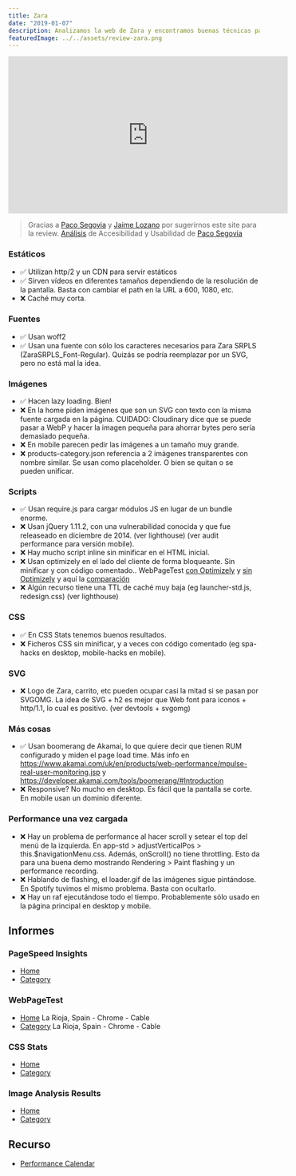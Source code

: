 ```yaml
---
title: Zara
date: "2019-01-07"
description: Analizamos la web de Zara y encontramos buenas técnicas para tener un buen rendimiento pero también margen de mejora. Imágenes enormes que se escalan a un tamaño pequeño, SVG optimizables, optimizely bloqueante...
featuredImage: ../../assets/review-zara.png
---
```


<iframe width="560" height="315" src="https://www.youtube.com/embed/QbJAf5Oa64Y" frameborder="0" allow="accelerometer; autoplay; encrypted-media; gyroscope; picture-in-picture" allowfullscreen></iframe>

> Gracias a [Paco Segovia](https://twitter.com/SeGo) y [Jaime Lozano](https://twitter.com/jlozanospain) por sugerirnos este site para la review.
[Análisis](https://threadreaderapp.com/thread/962255893663502336.html) de Accesibilidad y Usabilidad de [Paco Segovia](https://twitter.com/SeGo)

### Estáticos

- ✅ Utilizan http/2 y un CDN para servir estáticos
- ✅ Sirven vídeos en diferentes tamaños dependiendo de la resolución de la pantalla. Basta con cambiar el path en la URL a 600, 1080, etc.
- ❌ Caché muy corta.

### Fuentes

- ✅ Usan woff2
- ✅ Usan una fuente con sólo los caracteres necesarios para Zara SRPLS (ZaraSRPLS_Font-Regular). Quizás se podría reemplazar por un SVG, pero no está mal la idea.

### Imágenes

- ✅ Hacen lazy loading. Bien!
- ❌ En la home piden imágenes que son un SVG con texto con la misma fuente cargada en la página. CUIDADO: Cloudinary dice que se puede pasar a WebP y hacer la imagen pequeña para ahorrar bytes pero sería demasiado pequeña.
- ❌ En mobile parecen pedir las imágenes a un tamaño muy grande.
- ❌ products-category.json referencia a 2 imágenes transparentes con nombre similar. Se usan como placeholder. O bien se quitan o se pueden unificar.

### Scripts

- ✅ Usan require.js para cargar módulos JS en lugar de un bundle enorme.
- ❌ Usan jQuery 1.11.2, con una vulnerabilidad conocida y que fue releaseado en diciembre de 2014. (ver lighthouse) (ver audit performance para versión mobile).
- ❌ Hay mucho script inline sin minificar en el HTML inicial.
- ❌ Usan optimizely en el lado del cliente de forma bloqueante. Sin minificar y con código comentado.. WebPageTest [con Optimizely](https://www.webpagetest.org/result/190102_GE_d3cd4fb7d5d473923213570633619256/1/details/#waterfall_view_step1) y [sin Optimizely](https://www.webpagetest.org/result/190102_ND_f8cecf71476e6e6844bf84e9ec1bd8be/7/details/#waterfall_view_step1) y aquí la [comparación](https://www.webpagetest.org/video/compare.php?tests=190102_ND_f8cecf71476e6e6844bf84e9ec1bd8be%2C190102_GE_d3cd4fb7d5d473923213570633619256&thumbSize=200&ival=100&end=visual#)
- ❌ Algún recurso tiene una TTL de caché muy baja (eg launcher-std.js, redesign.css) (ver lighthouse)

### CSS

- ✅ En CSS Stats tenemos buenos resultados.
- ❌ Ficheros CSS sin minificar, y a veces con código comentado (eg spa-hacks en desktop, mobile-hacks en mobile).

### SVG

- ❌ Logo de Zara, carrito, etc pueden ocupar casi la mitad si se pasan por SVGOMG. La idea de SVG + h2 es mejor que Web font para iconos + http/1.1, lo cual es positivo. (ver devtools + svgomg)

### Más cosas

- ✅ Usan boomerang de Akamai, lo que quiere decir que tienen RUM configurado y miden el page load time. Más info en https://www.akamai.com/uk/en/products/web-performance/mpulse-real-user-monitoring.jsp y https://developer.akamai.com/tools/boomerang/#Introduction
- ❌ Responsive? No mucho en desktop. Es fácil que la pantalla se corte. En mobile usan un dominio diferente.

### Performance una vez cargada

- ❌ Hay un problema de performance al hacer scroll y setear el top del menú de la izquierda.
En app-std > adjustVerticalPos > this.$navigationMenu.css. Además, onScroll() no tiene throttling. Esto da para una buena demo mostrando Rendering > Paint flashing y un performance recording.
- ❌ Hablando de flashing, el loader.gif de las imágenes sigue pintándose. En Spotify tuvimos el mismo problema. Basta con ocultarlo.
- ❌ Hay un raf ejecutándose todo el tiempo. Probablemente sólo usado en la página principal en desktop y mobile.

## Informes

### PageSpeed Insights

- [Home](https://developers.google.com/speed/pagespeed/insights/?url=https%3A%2F%2Fzara.com%2Fes)
- [Category](https://developers.google.com/speed/pagespeed/insights/?url=https%3A%2F%2Fwww.zara.com%2Fes%2Fes%2Fmujer-nuevo-l1180.html%3Fv1%3D1074660)

### WebPageTest

- [Home](https://www.webpagetest.org/result/190102_GE_d3cd4fb7d5d473923213570633619256/) La Rioja, Spain - Chrome - Cable
- [Category](https://www.webpagetest.org/result/190102_DJ_c2211970eb499e83e2ec9c308b0254d6/) La Rioja, Spain - Chrome - Cable

### CSS Stats

- [Home](https://cssstats.com/stats?url=https%3A%2F%2Fwww.zara.com%2Fes&ua=Browser%20Default)
- [Category](https://cssstats.com/stats?url=https%3A%2F%2Fwww.zara.com%2Fes%2Fes%2Fmujer-nuevo-l1180.html%3Fv1%3D1074660&ua=Browser%20Default)

### Image Analysis Results

- [Home](https://webspeedtest.cloudinary.com/results/190102_Q7_e67af2ac785cec0bbba6a81da1fefbf7)
- [Category](https://webspeedtest.cloudinary.com/results/190102_AS_05c49e213b0591cf32184ef6fee18252)

## Recurso

- [Performance Calendar](https://calendar.perfplanet.com/)
